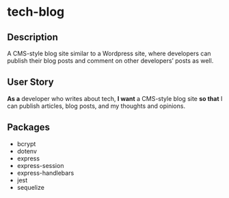 # tech-blog

## Description
A CMS-style blog site similar to a Wordpress site, where developers can publish their blog posts and comment on other developers’ posts as well.

## User Story
**As a** developer who writes about tech, **I want** a CMS-style blog site **so that** I can publish articles, blog posts, and my thoughts and opinions.

## Packages
- bcrypt
- dotenv
- express
- express-session
- express-handlebars
- jest
- sequelize
